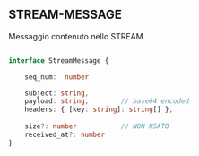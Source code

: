 ## STREAM-MESSAGE

Messaggio contenuto nello STREAM

```typescript

interface StreamMessage {

    seq_num:  number

    subject: string,
    payload: string,        // base64 encoded
    headers: { [key: string]: string[] },
    
    size?: number           // NON USATO
    received_at?: number 
}

```
